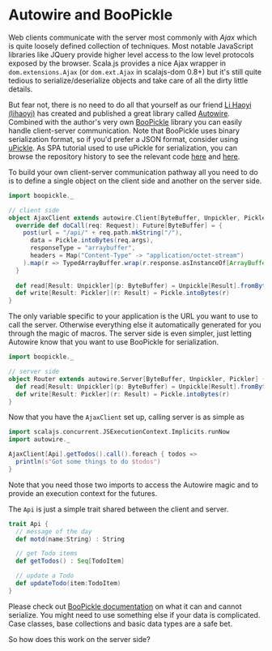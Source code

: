 # Autowire and BooPickle

Web clients communicate with the server most commonly with *Ajax* which is quite loosely defined collection of techniques. Most notable
JavaScript libraries like JQuery provide higher level access to the low level protocols exposed by the browser. Scala.js provides a nice
Ajax wrapper in `dom.extensions.Ajax` (or `dom.ext.Ajax` in scalajs-dom 0.8+) but it's still quite tedious to serialize/deserialize objects
and take care of all the dirty little details.

But fear not, there is no need to do all that yourself as our friend [Li Haoyi (lihaoyi)](https://github.com/lihaoyi) has created and
published a great library called [Autowire](https://github.com/lihaoyi/autowire). Combined with the author's very own 
[BooPickle](https://github.com/ochrons/boopickle) library you can easily handle client-server communication. Note that BooPickle uses
binary serialization format, so if you'd prefer a JSON format, consider using [uPickle](https://github.com/lihaoyi/upickle). As SPA tutorial
used to use uPickle for serialization, you can browse the repository history to see the relevant code 
[here](https://github.com/ochrons/scalajs-spa-tutorial/blob/628bf9308aaebe7f3d0527007ef604801988ef42/js/src/main/scala/spatutorial/client/services/AjaxClient.scala)
and [here](https://github.com/ochrons/scalajs-spa-tutorial/blob/628bf9308aaebe7f3d0527007ef604801988ef42/jvm/src/main/scala/spatutorial/server/MainApp.scala).

To build your own client-server communication pathway all you need to do is to define a single object on the client side and another on the
server side.

```scala
import boopickle._

// client side
object AjaxClient extends autowire.Client[ByteBuffer, Unpickler, Pickler] {
  override def doCall(req: Request): Future[ByteBuffer] = {
    post(url = "/api/" + req.path.mkString("/"),
      data = Pickle.intoBytes(req.args),
      responseType = "arraybuffer",
      headers = Map("Content-Type" -> "application/octet-stream")
    ).map(r => TypedArrayBuffer.wrap(r.response.asInstanceOf[ArrayBuffer]))
  }
  
  def read[Result: Unpickler](p: ByteBuffer) = Unpickle[Result].fromBytes(p)
  def write[Result: Pickler](r: Result) = Pickle.intoBytes(r)
}
```

The only variable specific to your application is the URL you want to use to call the server. Otherwise everything else it automatically
generated for you through the magic of macros. The server side is even simpler, just letting Autowire know that you want to use BooPickle
for serialization.

```scala
import boopickle._

// server side
object Router extends autowire.Server[ByteBuffer, Unpickler, Pickler] {
  def read[Result: Unpickler](p: ByteBuffer) = Unpickle[Result].fromBytes(p)
  def write[Result: Pickler](r: Result) = Pickle.intoBytes(r)
}
```

Now that you have the `AjaxClient` set up, calling server is as simple as

```scala
import scalajs.concurrent.JSExecutionContext.Implicits.runNow
import autowire._

AjaxClient[Api].getTodos().call().foreach { todos =>
  println(s"Got some things to do $todos")
}
```

Note that you need those two imports to access the Autowire magic and to provide an execution context for the futures.

The `Api` is just a simple trait shared between the client and server.

```scala
trait Api {
  // message of the day
  def motd(name:String) : String

  // get Todo items
  def getTodos() : Seq[TodoItem]

  // update a Todo
  def updateTodo(item:TodoItem)
}
```

Please check out [BooPickle documentation](https://github.com/ochrons/boopickle) on what it can and cannot serialize. You might need to use 
something else if your data is complicated. Case classes, base collections and basic data types are a safe bet.

So how does this work on the server side?
